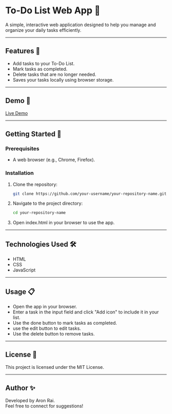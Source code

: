 # To-Do List Web App 📝

A simple, interactive web application designed to help you manage and organize your daily tasks efficiently.

---

## Features 🚀
- Add tasks to your To-Do List.
- Mark tasks as completed.
- Delete tasks that are no longer needed.
- Saves your tasks locally using browser storage.

---

## Demo 🎉
[Live Demo](https://aronrai.github.io/To-Do-List/)  

---

## Getting Started 🌟

### Prerequisites
- A web browser (e.g., Chrome, Firefox).

### Installation
1. Clone the repository:
   ```bash
   git clone https://github.com/your-username/your-repository-name.git
2. Navigate to the project directory:
   ```bash
   cd your-repository-name
3. Open index.html in your browser to use the app.

---

## Technologies Used 🛠️
- HTML
- CSS
- JavaScript

---

## Usage 📋
- Open the app in your browser.
- Enter a task in the input field and click "Add icon" to include it in your list.
- Use the done button to mark tasks as completed.
- use the edit button to edit tasks.
- Use the delete button to remove tasks.

---

## License 📜
This project is licensed under the MIT License.

---

## Author ✨
Developed by Aron Rai.<br>
Feel free to connect for suggestions!

